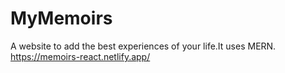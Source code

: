 # MyMemoirs
A website to add the best experiences of your life.It uses MERN.</br>
https://memoirs-react.netlify.app/

